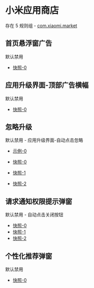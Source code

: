 # 小米应用商店

存在 5 规则组 - [com.xiaomi.market](/src/apps/com.xiaomi.market.ts)

## 首页悬浮窗广告

默认禁用

- [快照-0](https://i.gkd.li/import/13248808)

## 应用升级界面-顶部广告横幅

默认禁用

- [快照-0](https://i.gkd.li/import/13197334)

## 忽略升级

默认禁用 - 应用升级界面-自动点击忽略

- [示例-0](https://github.com/gkd-kit/subscription/assets/45487685/a3a61df9-7757-428e-b4fe-a960e09a0bbe)

- [快照-0](https://i.gkd.li/import/12674261)
- [快照-1](https://i.gkd.li/import/12674264)
- [快照-2](https://i.gkd.li/import/12674269)

## 请求通知权限提示弹窗

默认禁用 - 自动点击关闭按钮

- [快照-0](https://i.gkd.li/import/12714980)
- [快照-1](https://i.gkd.li/import/13197306)
- [快照-2](https://i.gkd.li/import/13691701)

## 个性化推荐弹窗

默认禁用

- [快照-0](https://i.gkd.li/import/13624971)
